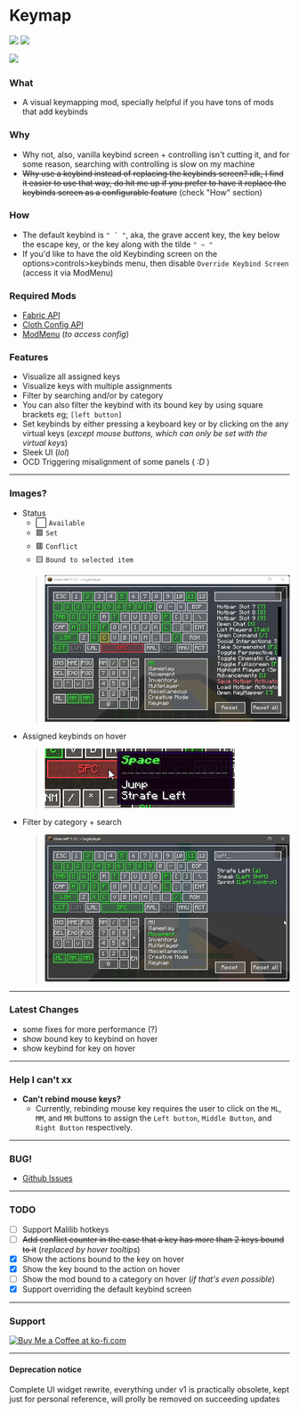 # Keymap
[![](https://cf.way2muchnoise.eu/keymap.svg)](https://www.curseforge.com/minecraft/mc-mods/keymap)
[![](https://github.com/Einjerjar/keymap/actions/workflows/build.yml/badge.svg)](https://github.com/Einjerjar/keymap)

<img src="https://i.imgur.com/Ol1Tcf8.png" width="150">

### What

- A visual keymapping mod, specially helpful if you have tons of mods that add keybinds

### Why

- Why not, also, vanilla keybind screen + controlling isn't cutting it, and for some reason, searching with controlling is
slow on my machine
- ~~Why use a keybind instead of replacing the keybinds screen? idk, I find it easier to use that way, do hit me up if you prefer to have it replace the keybinds screen as a configurable feature~~ (check "How" section)

### How

- The default keybind is ```" ` "```, aka, the grave accent key, the key below the escape key, or the key along with the tilde `" ~ "`
- If you'd like to have the old Keybinding screen on the options>controls>keybinds menu, then disable `Override Keybind Screen` (access it via ModMenu)

### Required Mods

- [Fabric API](https://www.curseforge.com/minecraft/mc-mods/fabric-api)
- [Cloth Config API](https://www.curseforge.com/minecraft/mc-mods/cloth-config)
- [ModMenu](https://www.curseforge.com/minecraft/mc-mods/modmenu) (_to access config_)

### Features

- Visualize all assigned keys
- Visualize keys with multiple assignments
- Filter by searching and/or by category
- You can also filter the keybind with its bound key by using square brackets eg; `[left button]`
- Set keybinds by either pressing a keyboard key or by clicking on the any virtual keys (_except mouse buttons, which can only be set with the virtual keys_)
- Sleek UI (_lol_)
- OCD Triggering misalignment of some panels ( _:D_ )

---

### Images?

- Status
  - ⬜ `Available`
  - 🟩 `Set`
  - 🟥 `Conflict`
  - 🟨 `Bound to selected item`
  > ![Status](./screenshots/sample-05.png)
- Assigned keybinds on hover
  > ![Assigned keybinds on hover](./screenshots/sample-06.png)
- Filter by category + search
  > ![Filter by category + search](./screenshots/sample-03.png)

---

### Latest Changes

- some fixes for more performance (?)
- show bound key to keybind on hover
- show keybind for key on hover

---

### Help I can't xx

- **Can't rebind mouse keys?**
  - Currently, rebinding mouse key requires the user to click on the `ML`, `MM`, and `MR` buttons to assign the `Left button`, `Middle Button`, and `Right Button` respectively.

---

### BUG!

- [Github Issues](https://github.com/Einjerjar/keymap/issues)

---

### TODO
- [ ] Support Malilib hotkeys
- [ ] ~~Add conflict counter in the case that a key has more than 2 keys bound to it~~ (_replaced by hover tooltips_)
- [x] Show the actions bound to the key on hover
- [x] Show the key bound to the action on hover
- [ ] Show the mod bound to a category on hover (_if that's even possible_)
- [x] Support overriding the default keybind screen

---

### Support

<a href='https://ko-fi.com/X8X831J1L' target='_blank'><img height='36' style='border:0px;height:36px;' src='https://cdn.ko-fi.com/cdn/kofi1.png?v=2' border='0' alt='Buy Me a Coffee at ko-fi.com' /></a>

---

#### Deprecation notice

Complete UI widget rewrite, everything under v1 is practically obsolete, kept just for personal reference, will prolly be removed on succeeding updates